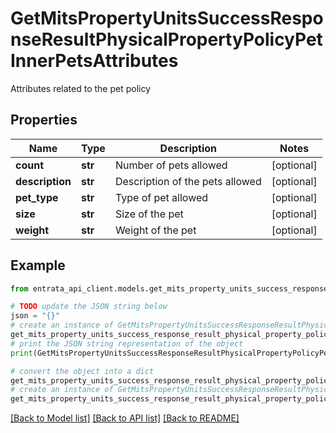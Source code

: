 # GetMitsPropertyUnitsSuccessResponseResultPhysicalPropertyPolicyPetInnerPetsAttributes

Attributes related to the pet policy

## Properties

Name | Type | Description | Notes
------------ | ------------- | ------------- | -------------
**count** | **str** | Number of pets allowed | [optional] 
**description** | **str** | Description of the pets allowed | [optional] 
**pet_type** | **str** | Type of pet allowed | [optional] 
**size** | **str** | Size of the pet | [optional] 
**weight** | **str** | Weight of the pet | [optional] 

## Example

```python
from entrata_api_client.models.get_mits_property_units_success_response_result_physical_property_policy_pet_inner_pets_attributes import GetMitsPropertyUnitsSuccessResponseResultPhysicalPropertyPolicyPetInnerPetsAttributes

# TODO update the JSON string below
json = "{}"
# create an instance of GetMitsPropertyUnitsSuccessResponseResultPhysicalPropertyPolicyPetInnerPetsAttributes from a JSON string
get_mits_property_units_success_response_result_physical_property_policy_pet_inner_pets_attributes_instance = GetMitsPropertyUnitsSuccessResponseResultPhysicalPropertyPolicyPetInnerPetsAttributes.from_json(json)
# print the JSON string representation of the object
print(GetMitsPropertyUnitsSuccessResponseResultPhysicalPropertyPolicyPetInnerPetsAttributes.to_json())

# convert the object into a dict
get_mits_property_units_success_response_result_physical_property_policy_pet_inner_pets_attributes_dict = get_mits_property_units_success_response_result_physical_property_policy_pet_inner_pets_attributes_instance.to_dict()
# create an instance of GetMitsPropertyUnitsSuccessResponseResultPhysicalPropertyPolicyPetInnerPetsAttributes from a dict
get_mits_property_units_success_response_result_physical_property_policy_pet_inner_pets_attributes_from_dict = GetMitsPropertyUnitsSuccessResponseResultPhysicalPropertyPolicyPetInnerPetsAttributes.from_dict(get_mits_property_units_success_response_result_physical_property_policy_pet_inner_pets_attributes_dict)
```
[[Back to Model list]](../README.md#documentation-for-models) [[Back to API list]](../README.md#documentation-for-api-endpoints) [[Back to README]](../README.md)


